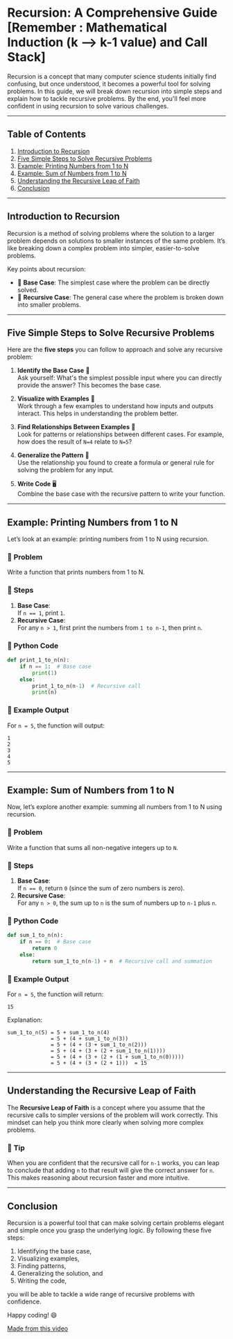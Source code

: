 # Recursion: A Comprehensive Guide [Remember : Mathematical Induction (k --> k-1 value) and Call Stack]

Recursion is a concept that many computer science students initially find confusing, but once understood, it becomes a powerful tool for solving problems. In this guide, we will break down recursion into simple steps and explain how to tackle recursive problems. By the end, you'll feel more confident in using recursion to solve various challenges.

---

## Table of Contents

1. [Introduction to Recursion](#introduction-to-recursion)
2. [Five Simple Steps to Solve Recursive Problems](#five-simple-steps-to-solve-recursive-problems)
3. [Example: Printing Numbers from 1 to N](#example-printing-numbers-from-1-to-n)
4. [Example: Sum of Numbers from 1 to N](#example-sum-of-numbers-from-1-to-n)
5. [Understanding the Recursive Leap of Faith](#understanding-the-recursive-leap-of-faith)
6. [Conclusion](#conclusion)

---

## Introduction to Recursion

Recursion is a method of solving problems where the solution to a larger problem depends on solutions to smaller instances of the same problem. It’s like breaking down a complex problem into simpler, easier-to-solve problems.

Key points about recursion:
- 🌱 **Base Case**: The simplest case where the problem can be directly solved.
- 🔁 **Recursive Case**: The general case where the problem is broken down into smaller problems.

---

## Five Simple Steps to Solve Recursive Problems

Here are the **five steps** you can follow to approach and solve any recursive problem:

1. **Identify the Base Case** 🛑  
   Ask yourself: What's the simplest possible input where you can directly provide the answer? This becomes the base case.

2. **Visualize with Examples** 👀  
   Work through a few examples to understand how inputs and outputs interact. This helps in understanding the problem better.

3. **Find Relationships Between Examples** 🔗  
   Look for patterns or relationships between different cases. For example, how does the result of `N=4` relate to `N=5`?

4. **Generalize the Pattern** 🧩  
   Use the relationship you found to create a formula or general rule for solving the problem for any input.

5. **Write Code** 🖥️  
   Combine the base case with the recursive pattern to write your function.

---

## Example: Printing Numbers from 1 to N

Let’s look at an example: printing numbers from 1 to N using recursion.

### 🧐 **Problem**  
Write a function that prints numbers from 1 to N.

### 🔑 **Steps**  
1. **Base Case**:  
   If `n == 1`, print `1`.  
2. **Recursive Case**:  
   For any `n > 1`, first print the numbers from `1 to n-1`, then print `n`.

### 📝 **Python Code**  
```python
def print_1_to_n(n):
    if n == 1:  # Base case
        print(1)
    else:
        print_1_to_n(n-1)  # Recursive call
        print(n)
```

### 👀 **Example Output**  
For `n = 5`, the function will output:
```
1
2
3
4
5
```

---

## Example: Sum of Numbers from 1 to N

Now, let’s explore another example: summing all numbers from 1 to N using recursion.

### 🧐 **Problem**  
Write a function that sums all non-negative integers up to `N`.

### 🔑 **Steps**  
1. **Base Case**:  
   If `n == 0`, return `0` (since the sum of zero numbers is zero).  
2. **Recursive Case**:  
   For any `n > 0`, the sum up to `n` is the sum of numbers up to `n-1` plus `n`.

### 📝 **Python Code**  
```python
def sum_1_to_n(n):
    if n == 0:  # Base case
        return 0
    else:
        return sum_1_to_n(n-1) + n  # Recursive call and summation
```

### 👀 **Example Output**  
For `n = 5`, the function will return:
```
15
```
Explanation:
```
sum_1_to_n(5) = 5 + sum_1_to_n(4)
              = 5 + (4 + sum_1_to_n(3))
              = 5 + (4 + (3 + sum_1_to_n(2)))
              = 5 + (4 + (3 + (2 + sum_1_to_n(1))))
              = 5 + (4 + (3 + (2 + (1 + sum_1_to_n(0)))))
              = 5 + (4 + (3 + (2 + 1)))  = 15
```

---

## Understanding the Recursive Leap of Faith

The **Recursive Leap of Faith** is a concept where you assume that the recursive calls to simpler versions of the problem will work correctly. This mindset can help you think more clearly when solving more complex problems.

### 🧠 **Tip**  
When you are confident that the recursive call for `n-1` works, you can leap to conclude that adding `n` to that result will give the correct answer for `n`. This makes reasoning about recursion faster and more intuitive.

---

## Conclusion

Recursion is a powerful tool that can make solving certain problems elegant and simple once you grasp the underlying logic. By following these five steps:
1. Identifying the base case,
2. Visualizing examples,
3. Finding patterns,
4. Generalizing the solution, and
5. Writing the code,

you will be able to tackle a wide range of recursive problems with confidence.

Happy coding! 😄

[Made from this video](https://www.youtube.com/watch?v=ngCos392W4w&ab_channel=Reducible)
